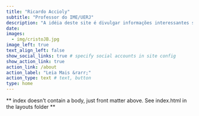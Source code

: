 ```yaml
---
title: "Ricardo Accioly"
subtitle: "Professor do IME/UERJ"
description: "A idéia deste site é divulgar informações interessantes sobre a linguagem R e Ciência de Dados"
date: 
images:
  - img/cristoJB.jpg
image_left: true
text_align_left: false
show_social_links: true # specify social accounts in site config
show_action_link: true
action_link: /about
action_label: "Leia Mais &rarr;"
action_type: text # text, button
type: home
---
```


** index doesn't contain a body, just front matter above.
See index.html in the layouts folder **
